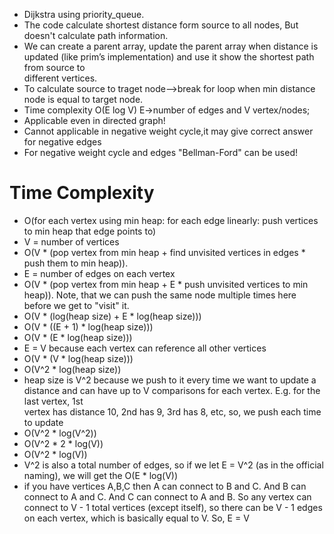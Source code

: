 * Dijkstra using priority_queue.
* The code calculate shortest distance form source to all nodes,
   But doesn't calculate path information.
* We can create a parent array, update the parent array when distance is updated (like prim’s implementation) and use it show the shortest path from source to       
  different vertices.
* To calculate source to traget node-->break for loop when min distance node is equal to target node.
* Time complexity O(E log V) E->number of edges and V vertex/nodes;
* Applicable even in directed graph!
* Cannot applicable in negative weight cycle,it may give correct answer for negative edges
* For negative weight cycle and edges "Bellman-Ford" can be used!


# Time Complexity
* O(for each vertex using min heap: for each edge linearly: push vertices to min heap that edge points to)
* V = number of vertices
* O(V * (pop vertex from min heap + find unvisited vertices in edges * push them to min heap)).
* E = number of edges on each vertex
* O(V * (pop vertex from min heap + E * push unvisited vertices to min heap)). Note, that we can push the same node multiple times here before we get to "visit" it.
* O(V * (log(heap size) + E * log(heap size)))
* O(V * ((E + 1) * log(heap size)))
* O(V * (E * log(heap size)))
* E = V because each vertex can reference all other vertices
* O(V * (V * log(heap size)))
* O(V^2 * log(heap size))
* heap size is V^2 because we push to it every time we want to update a distance and can have up to V comparisons for each vertex. E.g. for the last vertex, 1st  
     vertex has distance 10, 2nd has 9, 3rd has 8, etc, so, we push each time to update
* O(V^2 * log(V^2))
* O(V^2 * 2 * log(V))
* O(V^2 * log(V))
* V^2 is also a total number of edges, so if we let E = V^2 (as in the official naming), we will get the O(E * log(V))
* if you have vertices A,B,C then A can connect to B and C. And B can connect to A and C. And C can connect to A and B. So any vertex can connect to V - 1 total
 vertices (except itself), so there can be V - 1 edges on each vertex, which is basically equal to V. So, E = V 
